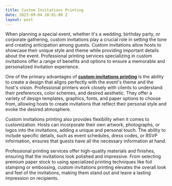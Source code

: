 ```yaml
---
title: Custom Invitations Printing
date: 2023-09-04 10:01:00 Z
layout: post
---
```


When planning a special event, whether it's a wedding, birthday party, or corporate gathering, custom invitations play a crucial role in setting the tone and creating anticipation among guests. Custom invitations allow hosts to showcase their unique style and theme while providing important details about the event. Professional printing services specializing in custom invitations offer a range of benefits and options to ensure a memorable and personalized invitation experience.

One of the primary advantages of **[custom invitations printing](https://www.lesliestore.com/)** is the ability to create a design that aligns perfectly with the event's theme and the host's vision. Professional printers work closely with clients to understand their preferences, color schemes, and desired aesthetic. They offer a variety of design templates, graphics, fonts, and paper options to choose from, allowing hosts to create invitations that reflect their personal style and evoke the desired atmosphere.

Custom invitations printing also provides flexibility when it comes to customization. Hosts can incorporate their own artwork, photographs, or logos into the invitations, adding a unique and personal touch. The ability to include specific details, such as event schedules, dress codes, or RSVP information, ensures that guests have all the necessary information at hand.

Professional printing services offer high-quality materials and finishes, ensuring that the invitations look polished and impressive. From selecting premium paper stock to using specialized printing techniques like foil stamping or embossing, custom invitations printing elevates the overall look and feel of the invitations, making them stand out and leave a lasting impression on recipients.
